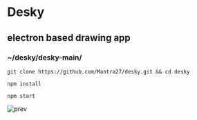# Desky

## electron based drawing app

### ~/desky/desky-main/

`git clone https://github.com/Mantra27/desky.git && cd desky`

`npm install`

`npm start`

![prev](https://i.imgur.com/UT90vw2.png)


